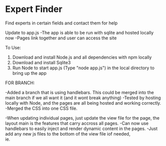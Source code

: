 # Expert Finder
Find experts in certain fields and contact them for help


Update to app.js
-The app is able to be run with sqlite and hosted locally now
-Pages link together and user can access the site

To Use:
1. Download and install Node.js and all dependencies with npm locally
2. Download and install Sqlite3
3. Run Node to start app.js (Type "node app.js") in the local directory to bring up the app 


FOR BRANCH:

-Added a branch that is using handlebars. This could be merged into the main branch if we all want it (and it wont break anything)
-Tested by hosting locally with Node, and the pages are all being hosted and working correctly.
-Merged the CSS into one CSS file.

-When updating individual pages, just update the view file for the page, the layout main is the features that carry accross all pages. 
-Can now use handlebars to easily inject and render dynamic content in the pages.
-Just add any new js files to the bottom of the view file iof needed,  
  ie.  <script src="js/register.js"></script>

